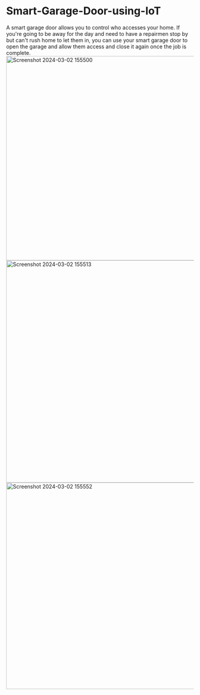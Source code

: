 # Smart-Garage-Door-using-IoT
A smart garage door allows you to control who accesses your home. If you're going to be away for the day and need to have a repairmen stop by but can't rush home to let them in, you can use your smart garage door to open the garage and allow them access and close it again once the job is complete.
<img width="548" alt="Screenshot 2024-03-02 155500" src="https://github.com/codingboth12/Smart-Garage-Door-using-IoT/assets/139882771/e557a7bc-1c8c-4d4f-89e0-01f6bf5fb677">
<img width="596" alt="Screenshot 2024-03-02 155513" src="https://github.com/codingboth12/Smart-Garage-Door-using-IoT/assets/139882771/2d01a7ac-3912-44d5-9a17-f26a47f19411">
<img width="554" alt="Screenshot 2024-03-02 155552" src="https://github.com/codingboth12/Smart-Garage-Door-using-IoT/assets/139882771/d6e82e63-330b-4c45-b86a-48f5a85abdc1">


